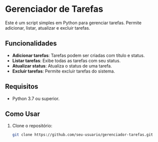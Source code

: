 # Gerenciador de Tarefas

Este é um script simples em Python para gerenciar tarefas. Permite adicionar, listar, atualizar e excluir tarefas.

## Funcionalidades

- **Adicionar tarefas**: Tarefas podem ser criadas com título e status.
- **Listar tarefas**: Exibe todas as tarefas com seu status.
- **Atualizar status**: Atualiza o status de uma tarefa.
- **Excluir tarefas**: Permite excluir tarefas do sistema.

## Requisitos

- Python 3.7 ou superior.

## Como Usar

1. Clone o repositório:
   ```bash
   git clone https://github.com/seu-usuario/gerenciador-tarefas.git
